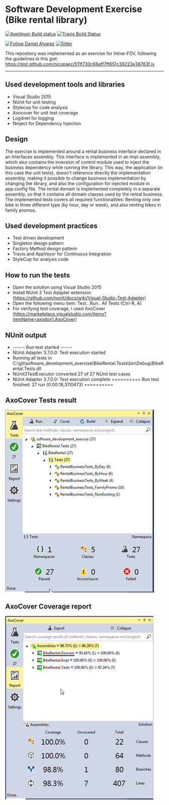 # Software Development Exercise (Bike rental library) #

[![AppVeyor Build status](https://ci.appveyor.com/api/projects/status/ooa9a1o9c1634iib/branch/master?svg=true)](https://ci.appveyor.com/project/DanielAlvarez/software-development-exercise/branch/master) [![Travis Build Status](https://travis-ci.org/alvarezdaniel/software_development_exercise.svg?branch=master)](https://travis-ci.org/alvarezdaniel/software_development_exercise)

[![Follow Daniel Alvarez](https://img.shields.io/twitter/follow/dalvarez.svg?style=social)](https://twitter.com/dalvarez) [![Gitter](https://img.shields.io/gitter/room/nwjs/nw.js.svg)](https://gitter.im/dalvarez_github/Lobby)

This repository was implemented as an exercise for Intive-FDV, following the guidelines in this gist:
https://gist.github.com/nicopaez/511f730c68aff7ff651c39223e38763f.js

---

## Used development tools and libraries

- Visual Studio 2015
- NUnit for unit testing
- Stylecop for code analysis
- Axocover for unit test coverage
- Log4net for logging
- Ninject for Dependency Injection

## Design

The exercise is implemented around a rental business interface declared in an Interfaces assembly. This interface is implemented in an Impl assembly, which also contains the inversion of control module used to inject the business dependency while running the library. This way, the application (in this case the unit tests), doesn't reference directly the implementation assembly, making it possible to change business implementation by changing the library, and also the configuration for injected module in app.config file.
The rental domain is implemented completely in a separate assembly, so that it contains all domain classes used by the rental business.
The implemented tests covers all required functionalities: Renting only one bike in three different type (by hour, day or week), and also renting bikes in family promos.

## Used development practices

- Test driven development
- Singleton design pattern
- Factory Method design pattern
- Travis and AppVeyor for Continuous Integration
- StyleCop for analysis code

## How to run the tests

- Open the solution using Visual Studio 2015
- Install NUnit 3 Test Adapter extension (https://github.com/nunit/docs/wiki/Visual-Studio-Test-Adapter)
- Open the following menu item: Test.. Run.. All Tests (Ctrl-R, A)
- For verifying test coverage, I used AxoCover (https://marketplace.visualstudio.com/items?itemName=axodox1.AxoCover)

## NUnit output
- ------ Run test started ------
- NUnit Adapter 3.7.0.0: Test execution started
- Running all tests in C:\git\software_development_exercise\BikeRental.Tests\bin\Debug\BikeRental.Tests.dll
- NUnit3TestExecutor converted 27 of 27 NUnit test cases
- NUnit Adapter 3.7.0.0: Test execution complete
========== Run test finished: 27 run (0:00:18,3110473) ==========


## AxoCover Tests result

![nunit](tests.png "Tests result")

## AxoCover Coverage report

![cover](cover.png "Coverage result")

